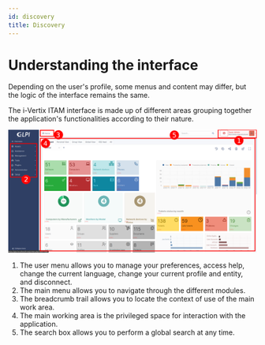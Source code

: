 ```yaml
---
id: discovery
title: Discovery
---
```


# Understanding the interface

Depending on the user's profile, some menus and content may differ, but
the logic of the interface remains the same.

The i-Vertix ITAM interface is made up of different areas grouping together the
application's functionalities according to their nature.

![General interface of i-Vertix ITAM](../assets/first-steps/images/main-ui.png)

1.  The user menu allows you to manage your preferences, access help,
    change the current language, change your current profile and entity,
    and disconnect.
2.  The main menu allows you to navigate through the different modules.
3.  The breadcrumb trail allows you to locate the context of use of the
    main work area.
4.  The main working area is the privileged space for interaction with
    the application.
5.  The search box allows you to perform a global search at any time.
